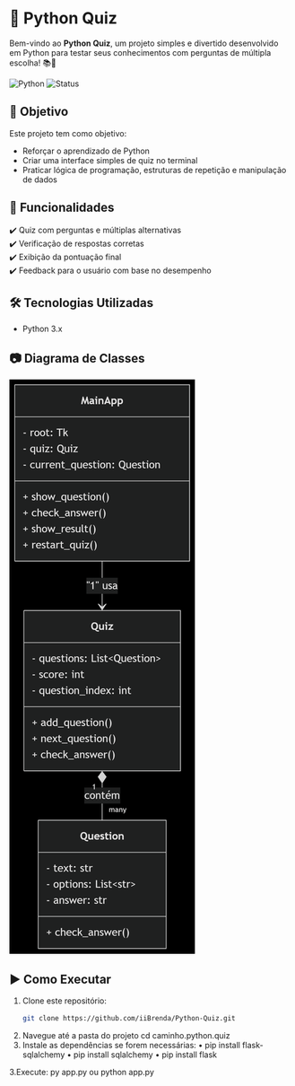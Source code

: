 # 🧠 Python Quiz

Bem-vindo ao **Python Quiz**, um projeto simples e divertido desenvolvido em Python para testar seus conhecimentos com perguntas de múltipla escolha! 📚🐍

![Python](https://img.shields.io/badge/Made%20with-Python-blue?logo=python&style=flat-square)
![Status](https://img.shields.io/badge/status-em%20desenvolvimento-yellow?style=flat-square)

## 🎯 Objetivo

Este projeto tem como objetivo:
- Reforçar o aprendizado de Python
- Criar uma interface simples de quiz no terminal
- Praticar lógica de programação, estruturas de repetição e manipulação de dados

## 📌 Funcionalidades

✔️ Quiz com perguntas e múltiplas alternativas  
✔️ Verificação de respostas corretas  
✔️ Exibição da pontuação final  
✔️ Feedback para o usuário com base no desempenho

## 🛠️ Tecnologias Utilizadas

- Python 3.x
## 📷 Diagrama de Classes

![Diagrama de Classes](Diagrama_de_Classes.png)


## ▶️ Como Executar

1. Clone este repositório:
   ```bash
   git clone https://github.com/iiBrenda/Python-Quiz.git
2.	Navegue até a pasta do projeto
   cd caminho.python.quiz
3. Instale as dependências se forem necessárias:
   • pip install flask-sqlalchemy
   • pip install sqlalchemy
   • pip install flask
     
3.Execute:
    py app.py ou python app.py

   
